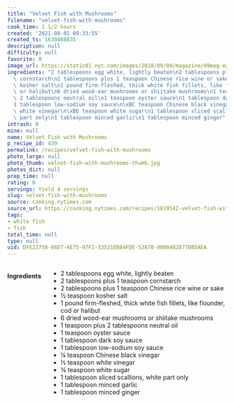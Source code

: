 ```yaml
---
title: "Velvet Fish with Mushrooms"
filename: "velvet-fish-with-mushrooms"
cook_time: 1 1/2 hours
created: '2021-09-01 09:33:55'
created_ts: 1630488835
description: null
difficulty: null
favorite: 0
image_url: https://static01.nyt.com/images/2018/09/09/magazine/09mag-eat-image1/09mag-eat-image1-articleLarge.jpg
ingredients: "2 tablespoons egg white, lightly beaten\n2 tablespoons plus 1 teaspoon\
  \ cornstarch\n2 tablespoons plus 1 teaspoon Chinese rice wine or sake\n\xBD teaspoon\
  \ kosher salt\n1 pound firm-fleshed, thick white fish fillets, like flounder, cod\
  \ or halibut\n6 dried wood-ear mushrooms or shiitake mushrooms\n1 teaspoon plus\
  \ 2 tablespoons neutral oil\n1 teaspoon oyster sauce\n1 tablespoon dark soy sauce\n\
  1 tablespoon low-sodium soy sauce\n\xBC teaspoon Chinese black vinegar\n\xBD teaspoon\
  \ white vinegar\n\xBE teaspoon white sugar\n1 tablespoon sliced scallions, white\
  \ part only\n1 tablespoon minced garlic\n1 tablespoon minced ginger"
intrash: 0
mine: null
name: Velvet Fish with Mushrooms
p_recipe_id: 439
permalink: /recipes/velvet-fish-with-mushrooms
photo_large: null
photo_thumb: velvet-fish-with-mushrooms-thumb.jpg
photos_dict: null
prep_time: null
rating: 0
servings: Yield 4 servings
slug: velvet-fish-with-mushrooms
source: cooking.nytimes.com
source_url: https://cooking.nytimes.com/recipes/1019542-velvet-fish-with-mushrooms?action=click&module=Global%20Search%20Recipe%20Card&pgType=search&rank=10
tags:
- white fish
- fish
total_time: null
type: null
uid: DFE23758-66D7-4E75-97F2-33521EB84FDE-53878-0000482877DB5AEA
---
```

<div class="columns large-7 small-12" id="writeup">	</div><!-- #writeup -->
</div><!-- #row-one -->
<div class="row" id="row-two">	<div class="columns large-4 small-12" id="ingredients"><h4>Ingredients</h4><div class="box box-ingredients content"><ul>
<li>2 tablespoons egg white, lightly beaten</li>
<li>2 tablespoons plus 1 teaspoon cornstarch</li>
<li>2 tablespoons plus 1 teaspoon Chinese rice wine or sake</li>
<li>½ teaspoon kosher salt</li>
<li>1 pound firm-fleshed, thick white fish fillets, like flounder, cod or halibut</li>
<li>6 dried wood-ear mushrooms or shiitake mushrooms</li>
<li>1 teaspoon plus 2 tablespoons neutral oil</li>
<li>1 teaspoon oyster sauce</li>
<li>1 tablespoon dark soy sauce</li>
<li>1 tablespoon low-sodium soy sauce</li>
<li>¼ teaspoon Chinese black vinegar</li>
<li>½ teaspoon white vinegar</li>
<li>¾ teaspoon white sugar</li>
<li>1 tablespoon sliced scallions, white part only</li>
<li>1 tablespoon minced garlic</li>
<li>1 tablespoon minced ginger</li>
</ul>
</div>	</div>	<div class="columns large-6 small-12" id="directions">	</div>
